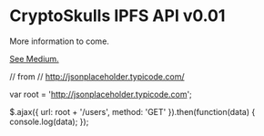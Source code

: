 # CryptoSkulls IPFS API v0.01

More information to come. 

[See Medium.](www.medium.com)


// from
// http://jsonplaceholder.typicode.com/

var root = 'http://jsonplaceholder.typicode.com';

$.ajax({
  url: root + '/users',
  method: 'GET'
}).then(function(data) {
  console.log(data);
});
